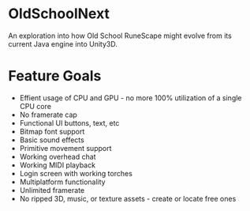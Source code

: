 # OldSchoolNext
An exploration into how Old School RuneScape might evolve from its current Java engine into Unity3D.

# Feature Goals
* Effient usage of CPU and GPU - no more 100% utilization of a single CPU core
* No framerate cap
* Functional UI buttons, text, etc
* Bitmap font support
* Basic sound effects
* Primitive movement support
* Working overhead chat
* Working MIDI playback
* Login screen with working torches
* Multiplatform functionality
* Unlimited framerate
* No ripped 3D, music, or texture assets - create or locate free ones
